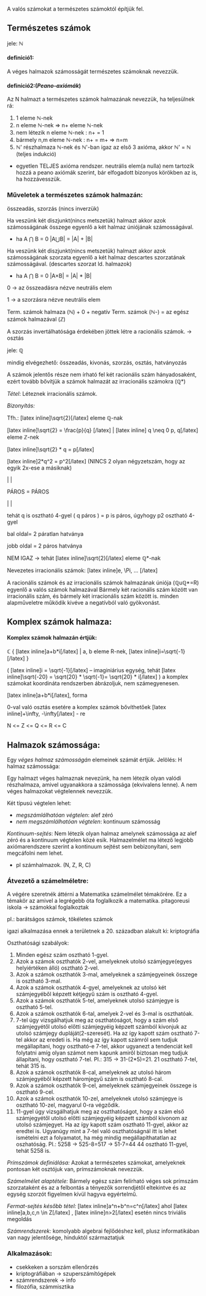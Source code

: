 A valós számokat a természetes számoktól építjük fel.

## Természetes számok

jele: ℕ

#### definíció1:

A véges halmazok számosságát természetes számoknak nevezzük.

#### definíció2:(*Peano-axiómák*)

Az N halmazt a természetes számok halmazának nevezzük, ha teljesülnek rá:
1. 1 eleme ℕ-nek
2. n eleme ℕ-nek => n+ eleme ℕ-nek
3. nem létezik n eleme ℕ-nek : n+ = 1
4. bármely n,m eleme ℕ-nek : n+ = m+ => n=m
5. ℕ' részhalmaza ℕ-nek és ℕ'-ban igaz az első 3 axióma, akkor ℕ' = ℕ
(teljes indukció)
- egyetlen TELJES axióma rendszer.
neutrális elem(a nulla) nem tartozik hozzá a peano axiómák szerint, bár elfogadott bizonyos körökben az is, ha hozzávesszük.

### Műveletek a természetes számok halmazán:

összeadás, szorzás (nincs inverzük)

Ha veszünk két diszjunkt(nincs metszetük) halmazt akkor azok számosságának összege egyenlő a két halmaz úniójának számosságával.
- ha  A ⋂ B = 0   |A⋃B| = |A| + |B|

Ha veszünk két diszjunkt(nincs metszetük) halmazt akkor azok számosságának szorzata egyenlő a két halmaz descartes szorzatának számosságával. (descartes szorzat ld. halmazok)
- ha  A ⋂ B = 0   |A×B| = |A| * |B|

0 → az összeadásra nézve neutrális elem

1 → a szorzásra nézve neutrális elem

Term. számok halmaza (ℕ) + 0 + negatív Term. számok (ℕ-) = az egész számok halmazával (ℤ)

A szorzás invertálhatósága érdekében jöttek létre a racionális számok. → osztás

jele: ℚ

mindig elvégezhető: összeadás, kivonás, szorzás, osztás, hatványozás

A számok jelentős része nem írható fel két racionális szám hányadosaként, ezért tovább bővítjük a számok halmazát az irracionális számokra (ℚ*)

*Tétel*: Léteznek irracionális számok.

*Bizonyítás:*

Tfh.: [latex inline]\sqrt{2}[/latex] eleme ℚ-nak

[latex inline]\sqrt{2} = \frac{p}{q} [/latex] | [latex inline] q \neq 0 p, q[/latex] eleme ℤ-nek

[latex inline]\sqrt{2} * q = p[/latex]

[latex inline]2*q^2 = p^2[/latex]  (NINCS 2 olyan négyzetszám, hogy az egyik 2x-ese a másiknak)

  |                 |

PÁROS = PÁROS

  |                 |

tehát q is osztható 4-gyel ( q páros ) = p is páros, úgyhogy p2 osztható 4-gyel

bal oldal= 2 páratlan hatványa

jobb oldal = 2 páros hatványa

NEM IGAZ → tehát  [latex inline]\sqrt{2}[/latex] eleme ℚ*-nak

Nevezetes irracionális számok: [latex inline]e, \Pi, ... [/latex]

A racionális számok és az irracionális számok halmazának úniója (ℚuℚ*=R) egyenlő a valós számok halmazával
Bármely két racionális szám között van irracionális szám, és bármely két irracionális szám között is.
minden alapműveletre működik kivéve a negatívból való gyökvonást.

## Komplex számok halmaza:

#### Komplex számok halmazán értjük:

ℂ { [latex inline]a+b*i[/latex] | a, b eleme R-nek, [latex inline]i=\sqrt{-1}[/latex] }

( [latex inline]i = \sqrt{-1}[/latex] – imaginiárius egység, tehát [latex inline]\sqrt{-20} = \sqrt{20} * \sqrt{-1}= \sqrt{20} * i[/latex] )
a komplex számokat koordináta rendszerben ábrázoljuk, nem számegyenesen.

[latex inline]a+b*i[/latex], forma

0-val való osztás esetére a komplex számok bővíthetőek [latex inline]+\infty, -\infty[/latex] - re

N <= Z <= Q <= R <= C

## Halmazok számossága:

Egy *véges halmaz számosságán* elemeinek számát értjük. Jelölés: H halmaz számossága:

Egy halmazt véges halmaznak nevezünk, ha nem létezik olyan valódi részhalmaza, amivel ugyanakkora a számossága (ekvivalens lenne). A nem véges halmazokat végtelennek nevezzük.

Két típusú végtelen lehet:
 - *megszámlálhatóan végtelen*: alef zéró
 - *nem megszámlálhatóan végtelen*: kontinuum számosság

*Kontinuum-sejtés*: Nem létezik olyan halmaz amelynek számossága az alef zéró és a kontinuum végtelen közé esik. Halmazelmélet ma létező legjobb axiómarendszere szerint a kontinuum sejtést sem bebizonyítani, sem megcáfolni nem lehet.

 - pl számhalmazok. (N, Z, R, C)

### Átvezető a számelméletre:

A végére szeretnék áttérni a Matematika számelmélet témakörére. Ez a témakör az amivel a legrégebb óta foglalkozik a matematika.
pitagoreusi iskola → számokkal foglalkoztak

pl.: barátságos számok, tökéletes számok

igazi alkalmazása ennek a területnek a 20. században alakult ki: kriptográfia

Oszthatósági szabályok:

1. Minden egész szám osztható 1-gyel.
2. Azok a számok oszthatók 2-vel, amelyeknek utolsó számjegye(egyes helyiértéken álló) osztható 2-vel.
3. Azok a számok oszthatók 3-mal, amelyeknek a számjegyeinek összege is osztható 3-mal.
4. Azok a számok oszthatók 4-gyel, amelyeknek az utolsó két számjegyéből képzett kétjegyű szám is osztható 4-gyel.
5. Azok a számok oszthatók 5-tel, amelyeknek utolsó számjegye is osztható 5-tel.
6. Azok a számok oszthatók 6-tal, amelyek 2-vel és 3-mal is oszthatóak.
7. 7-tel úgy vizsgálhatjuk meg az oszthatóságot, hogy a szám első számjegyétől utolsó előtti számjegyéig képzett számból kivonjuk az utolsó számjegy dupláját(2-szeresét).
Ha az így kapott szám osztható 7-tel akkor az eredeti is. Ha még az így kapott számról sem tudjuk megállapítani, hogy osztható-e 7-tel, akkor ugyanezt a tendenciát kell folytatni amíg olyan számot nem kapunk amiről biztosan meg tudjuk állapítani, hogy osztható 7-tel.
Pl.: 315 → 31-(2*5)=21. 21 osztható 7-tel, tehát 315 is.
8. Azok a számok oszthatók 8-cal, amelyeknek az utolsó három számjegyéből képzett háromjegyű szám is osztható 8-cal.
9. Azok a számok oszthatók 9-cel, amelyeknek számjegyeinek összege is osztható 9-cel.
10. Azok a számok oszthatók 10-zel, amelyeknek utolsó számjegye is osztható 10-zel, magyarul 0-ra végződik.
11. 11-gyel úgy vizsgálhatjuk meg az oszthatóságot, hogy a szám első számjegyétől utolsó előtti számjegyéig képzett számból kivonom az utolsó számjegyet. Ha az így kapott szám osztható 11-gyel, akkor az eredtei is. Ugyanúgy mint a 7-tel való oszthatóságnál itt is lehet ismételni ezt a folyamatot, ha még mindig megállapíthatatlan az oszhatóság.
Pl.: 5258 → 525-8=517 → 51-7=44 44 osztható 11-gyel, tehát 5258 is.

*Prímszámok definiálása:* Azokat a természetes számokat, amelyeknek pontosan két osztójuk van, prímszámoknak nevezzük.

*Számelmélet alaptétele:* Bármely egész szám felírható véges sok prímszám szorzataként és az a felbontás a tényezők sorrendjétől eltekintve és az egység szorzót figyelmen kívül hagyva egyértelmű.

*Fermat-sejtés később tétel:* [latex inline]a^n+b^n=c^n[/latex] ahol [latex inline]a,b,c,n \in Z[/latex] , [latex inline]n>2[/latex] esetén nincs triviális megoldás

*Számrendszerek:* komolyabb algebrai fejlődéshez kell, plusz informatikában van nagy jelentősége,
hinduktól származtatjuk

### Alkalmazások:

- csekkeken a sorszám ellenőrzés
- kriptográfiában → szuperszámítógépek
- számrendszerek → info
- filozófia, számmisztika

